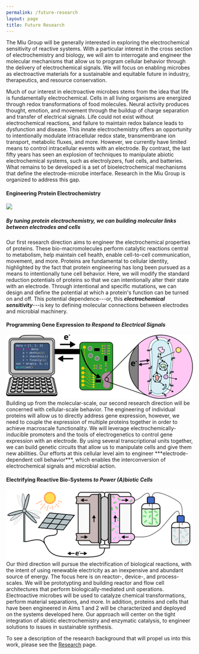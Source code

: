 ```yaml
---
permalink: /future-research
layout: page
title: Future Research
---
```


The Miu Group will be generally interested in exploring the electrochemical sensitivity of reactive systems.
With a particular interest in the cross section of electrochemistry and biology, we will aim to interrogate and engineer the molecular mechanisms that allow us to program cellular behavior through the delivery of electrochemical signals.
We will focus on enabling microbes as electroactive materials for a sustainable and equitable future in industry, therapeutics, and resource conservation.

Much of our interest in electroactive microbes stems from the idea that life is fundamentally electrochemical.
Cells in all living organisms are energized through redox transformations of food molecules.
Neural activity produces thought, emotion, and movement through the buildup of charge separation and transfer of electrical signals.
Life could not exist without electrochemical reactions, and failure to maintain redox balance leads to dysfunction and disease.
This innate electrochemistry offers an opportunity to intentionally modulate intracellular redox state, transmembrane ion transport, metabolic fluxes, and more.
However, we currently have limited means to control intracellular events with an electrode.
By contrast, the last fifty years has seen an explosion of techniques to manipulate abiotic electrochemical systems, such as electrolyzers, fuel cells, and batteries.
What remains to be developed is a set of bioelectrochemical mechanisms that define the electrode-microbe interface.
Research in the Miu Group is organized to address this gap.

#### **Engineering Protein Electrochemistry** 
<img src="./assets/imgs/fesprot.png" width="800px">

##### By tuning protein electrochemistry, we can building molecular links between electrodes and cells

Our first research direction aims to engineer the electrochemical properties of proteins.
These bio-macromolecules perform catalytic reactions central to metabolism, help maintain cell health, enable cell-to-cell communication, movement, and more.
Proteins are fundamental to cellular identity, highlighted by the fact that protein engineering has long been pursued as a means to intentionally tune cell behavior.
Here, we will modify the standard reduction potentials of proteins so that we can intentionally alter their state with an electrode.
Through intentional and specific mutations, we can design and define the potential at which a protein's function can be turned on and off.
This potential dependence---or, this ***electrochemical sensitivity***---is key to defining molecular connections between electrodes and microbial machinery.

#### **Programming Gene Expression** *to Respond to Electrical Signals*
<img src="./assets/imgs/programming.png" width="800px">
Building up from the molecular-scale, our second research direction will be concerned with cellular-scale behavior.
The engineering of individual proteins will allow us to directly address gene expression, however, we need to couple the expression of multiple proteins together in order to achieve macroscale functionality.
We will leverage electrochemically-inducible promoters and the tools of electrogenetics to control gene expression with an electrode.
By using several transcriptional units together, we can build genetic circuits that allow us to manipulate cells and give them new abilities.
Our efforts at this cellular level aim to engineer ***electrode-dependent cell behavior***, which enables the interconversion of electrochemical signals and microbial action.

#### **Electrifying Reactive Bio-Systems** *to Power (A)biotic Cells*
<img src="./assets/imgs/reactor.png" width="800px">
Our third direction will pursue the electrification of biological reactions, with the intent of using renewable electricity as an inexpensive and abundant source of energy.
The focus here is on reactor-, device-, and process-scales.
We will be prototypting and building reactor and flow cell architectures that perform biologically-mediated unit operations.
Electroactive microbes will be used to catalyze chemical transformations, perform material separations, and more.
In addition, proteins and cells that have been engineered in Aims 1 and 2 will be characterized and deployed on the systems developed here.
Our approach will center on the tight integration of abiotic electrochemistry and enzymatic catalysis, to engineer solutions to issues in sustainable synthesis.



To see a description of the research background that will propel us into this work, please see the [Research](research) page.